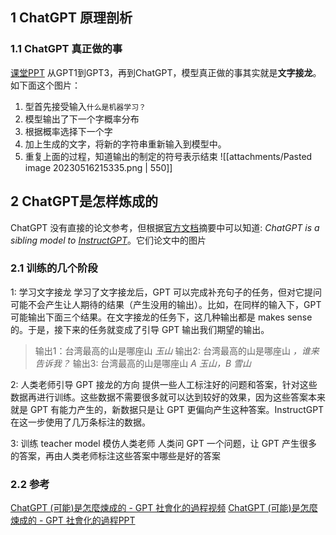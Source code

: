 
## 1 ChatGPT 原理剖析
### 1.1 ChatGPT 真正做的事
[课堂PPT](https://drive.google.com/file/d/1MPoOeCuO2sX1NVRdJYC79XXdK8un6h1H/view)
从GPT1到GPT3，再到ChatGPT，模型真正做的事其实就是**文字接龙**。如下面这个图片：
1. 型首先接受输入`什么是机器学习？`
2. 模型输出了下一个字概率分布
3. 根据概率选择下一个字
4. 加上生成的文字，将新的字符串重新输入到模型中。
5. 重复上面的过程，知道输出的制定的符号表示结束
![[attachments/Pasted image 20230516215335.png | 550]]

## 2 ChatGPT是怎样炼成的
ChatGPT 没有直接的论文参考，但根据[官方文档](https://openai.com/blog/chatgpt/)摘要中可以知道: *ChatGPT is a sibling model to [InstructGPT](https://openai.com/blog/instruction-following/)*。它们论文中的图片
### 2.1 训练的几个阶段
1: 学习文字接龙
学习了文字接龙后，GPT 可以完成补充句子的任务，但对它提问可能不会产生让人期待的结果（产生没用的输出）。比如，在同样的输入下，GPT可能输出下面三个结果。在文字接龙的任务下，这几种输出都是 makes sense 的。于是，接下来的任务就变成了引导 GPT 输出我们期望的输出。

> 输出1：台湾最高的山是哪座山 *玉山*
> 输出2:  台湾最高的山是哪座山  *，谁来告诉我？*
> 输出3:  台湾最高的山是哪座山  *A 玉山，B 雪山*


2: 人类老师引导 GPT 接龙的方向
提供一些人工标注好的问题和答案，针对这些数据再进行训练。这些数据不需要很多就可以达到较好的效果，因为这些答案本来就是 GPT 有能力产生的，新数据只是让 GPT 更偏向产生这种答案。InstructGPT 在这一步使用了几万条标注的数据。


3: 训练 teacher model 模仿人类老师
人类问 GPT 一个问题，让 GPT 产生很多的答案，再由人类老师标注这些答案中哪些是好的答案



### 2.2 参考
[ChatGPT (可能)是怎麼煉成的 - GPT 社會化的過程视频](https://www.youtube.com/watch?v=e0aKI2GGZNg)
[ChatGPT (可能)是怎麼煉成的 - GPT 社會化的過程PPT](https://www.youtube.com/redirect?event=video_description&redir_token=QUFFLUhqbDJHYmFYX3JFUmx2aFl6THNKSUhaMjBZYzVEd3xBQ3Jtc0tsRHhfU0RhNnlNZGtGNk5BYko2SHBZOHRMa1Y3bTdRa3ZhTVVpNVZEVVgtSW0tTEJ0M3VMelhiVVZkTVV2azJUM1k2cXA4NTNnc2xJYm5rVmpTTFNEVWd6WERfOEJqb1lXNDBPTjNvSHNIMDNSZHlFVQ&q=https%3A%2F%2Fdocs.google.com%2Fpresentation%2Fd%2F1vDT11ec_nY6P0o--NHq9col5XEE4tHBw%2Fedit%3Fusp%3Dsharing%26ouid%3D115046073158939078465%26rtpof%3Dtrue%26sd%3Dtrue&v=e0aKI2GGZNg)
